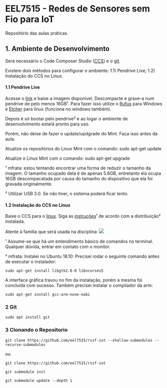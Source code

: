 # EEL7515 - Redes de Sensores sem Fio para IoT

Repositório das aulas práticas.

## 1. Ambiente de Desenvolvimento

Será necessário o Code Composer Studio ([CCS](http://www.ti.com/tool/CCSTUDIO)) e o [git](https://git-scm.com/).

Existem dois métodos para configurar o ambiente: 1.1) Pendrive Live; 1.2) Instalação do CCS no Linux.

#### 1.1 Pendrive Live

Acesse o [link](https://drive.google.com/open?id=1swg47RM-ScyB8wibqxiXi5v506OUtgYt) e baixe a imagem disponível. Descompacte e grave-a num pendrive de pelo menos 16GB¹. Para fazer isso utilize o [Rufus](https://rufus.ie/) para Windows e [Etcher](https://www.balena.io/etcher/) para linux (funciona no windows também).

Depois é só bootar pelo pendrive² e ao logar o ambiente de desenvolvimento estaŕá pronto para uso.

Porém, não deixe de fazer o update/updgrade do Mint. Faça isso antes da aula:

Atualize os repositórios do Linux Mint com o comando: sudo apt-get update 

Atualize o Linux Mint com o comando: sudo apt-get upgrade 

¹ mfrata: estou tentando encontrar uma forma de reduzir o tamanho da imagem. O tamanho ocupado dela é de apenas 5.6GB, entretanto ela ocupa 16GB descompacatada por causa do tamanho do dispositivo que ela foi gravada originalmente.

² Utilizar USB 3.0. Se não tiver, o sistema poderá ficar lento.

#### 1.2 Instalação do CCS no Linux

Baixe o CCS  para o [linux](http://processors.wiki.ti.com/index.php/Download_CCS#Code_Composer_Studio_Version_8_Downloads). Siga as [instruções](http://software-dl.ti.com/ccs/esd/documents/ccsv8_linux_host_support.html#installation-instructions)¹ de acordo com a distribuição² instalada. 

Atente à familia que será usada na disciplina:
![](https://i.imgur.com/HKt21Du.jpg)

¹ Assume-se que há um entendimento básico de comandos no terminal. Qualquer dúvida, entrar em contato com o monitor.

² mfrata: Instalei no Ubuntu 18.10: 
Precisei rodar o seguinte comando antes de executar o instalador:

`sudo apt-get install libgtk2.0-0 libncurses5`

A interface gráfica travou no fim da instalação, porém a mesma foi concluída com sucesso. Também precisei instalar o compilador da arm:

`sudo apt-get install gcc-arm-none-eabi`

### 2 Git

`sudo apt install git`

### 3 Clonando o Repositorio

`git clone https://github.com/eel7515/rssf-iot --shallow-submodules --recurse-submodules`
 
 ou
 
 `git clone https://github.com/eel7515/rssf-iot`
 
 `git submodule init`
 
 `git submodule update --depth 1`
